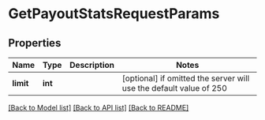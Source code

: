 # GetPayoutStatsRequestParams

## Properties
Name | Type | Description | Notes
------------ | ------------- | ------------- | -------------
**limit** | **int** |  | [optional]  if omitted the server will use the default value of 250

[[Back to Model list]](../README.md#documentation-for-models) [[Back to API list]](../README.md#documentation-for-api-endpoints) [[Back to README]](../README.md)


